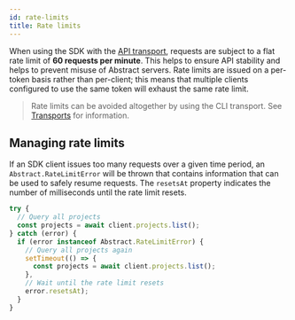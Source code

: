 ```yaml
---
id: rate-limits
title: Rate limits
---
```


When using the SDK with the [API transport](/docs/transports), requests are subject to a flat rate limit of **60 requests per minute**. This helps to ensure API stability and helps to prevent misuse of Abstract servers. Rate limits are issued on a per-token basis rather than per-client; this means that multiple clients configured to use the same token will exhaust the same rate limit.

> Rate limits can be avoided altogether by using the CLI transport. See [Transports](/docs/transports) for information.

## Managing rate limits

If an SDK client issues too many requests over a given time period, an `Abstract.RateLimitError` will be thrown that contains information that can be used to safely resume requests. The `resetsAt` property indicates the number of milliseconds until the rate limit resets.

```js
try {
  // Query all projects
  const projects = await client.projects.list();
} catch (error) {
  if (error instanceof Abstract.RateLimitError) {
    // Query all projects again
    setTimeout(() => {
      const projects = await client.projects.list();
    },
    // Wait until the rate limit resets
    error.resetsAt);
  }
}
```

